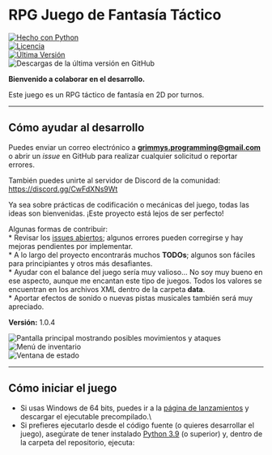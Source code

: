 # RPG Juego de Fantasía Táctico

[![Hecho con
Python](https://img.shields.io/badge/Made%20with-Python-1f425f.svg)](https://www.python.org/)\
[![Licencia](https://img.shields.io/github/license/Grimmys/rpg_tactical_fantasy_game)](https://github.com/Grimmys/rpg_tactical_fantasy_game/blob/master/LICENSE)\
[![Última
Versión](https://img.shields.io/github/v/release/Grimmys/rpg_tactical_fantasy_game)](https://github.com/Grimmys/rpg_tactical_fantasy_game/releases/latest)\
![Descargas de la última versión en
GitHub](https://img.shields.io/github/downloads/Grimmys/rpg_tactical_fantasy_game/latest/total)

**Bienvenido a colaborar en el desarrollo.**

Este juego es un RPG táctico de fantasía en 2D por turnos.

------------------------------------------------------------------------

## Cómo ayudar al desarrollo

Puedes enviar un correo electrónico a **grimmys.programming@gmail.com**
o abrir un *issue* en GitHub para realizar cualquier solicitud o
reportar errores.

También puedes unirte al servidor de Discord de la comunidad:\
https://discord.gg/CwFdXNs9Wt

Ya sea sobre prácticas de codificación o mecánicas del juego, todas las
ideas son bienvenidas. ¡Este proyecto está lejos de ser perfecto!

Algunas formas de contribuir:\
\* Revisar los [issues
abiertos](https://github.com/Grimmys/rpg_tactical_fantasy_game/issues);
algunos errores pueden corregirse y hay mejoras pendientes por
implementar.\
\* A lo largo del proyecto encontrarás muchos **TODOs**; algunos son
fáciles para principiantes y otros más desafiantes.\
\* Ayudar con el balance del juego sería muy valioso... No soy muy bueno
en ese aspecto, aunque me encantan este tipo de juegos. Todos los
valores se encuentran en los archivos XML dentro de la carpeta
**data**.\
\* Aportar efectos de sonido o nuevas pistas musicales también será muy
apreciado.

**Versión:** 1.0.4

![Pantalla principal mostrando posibles movimientos y
ataques](/screenshots/player_moves_and_attacks.png?raw=True)\
![Menú de inventario](/screenshots/inventory_screen.png?raw=True)\
![Ventana de estado](/screenshots/status_screen.png?raw=True)

------------------------------------------------------------------------

## Cómo iniciar el juego

-   Si usas Windows de 64 bits, puedes ir a la [página de
    lanzamientos](https://github.com/grimmys/rpg_tactical_fantasy_game/releases)
    y descargar el ejecutable precompilado.\
-   Si prefieres ejecutarlo desde el código fuente (o quieres
    desarrollar el juego), asegúrate de tener instalado [Python
    3.9](https://python.org) (o superior) y, dentro de la carpeta del
    repositorio, ejecuta:

``` bas